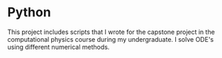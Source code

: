 # Python

This project includes scripts that I wrote for the capstone project in the computational physics course during my undergraduate. I solve ODE's using different numerical methods.
